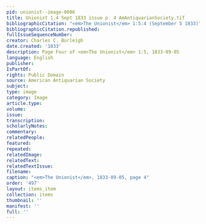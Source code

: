 ```yaml
---
pid: unionist--image-0086
title: Unionist 1.4 Sept 1833 issue p. 4 AmAntiquarianSociety.tif
bibliographicCitation: "<em>The Unionist</em> 1:5:4 (September 5 1833)"
bibliographicCitation.republished: 
fullIssueSequenceNumber: 
creator: Charles C. Burleigh
date.created: '1833'
description: Page Four of <em>The Unionist</em> 1:5, 1833-09-05
language: English
publisher: 
IsPartOf: 
rights: Public Domain
source: American Antiquarian Society
subject: 
type: image
category: Image
article.type: 
volume: 
issue: 
transcription: 
scholarlyNotes: 
commentary: 
relatedPeople: 
featured: 
repeated: 
relatedImage: 
relatedText: 
relatedTextIssue: 
filename: 
caption: "<em>The Unionist</em>, 1833-09-05, page 4"
order: '497'
layout: items_item
collection: items
thumbnail: ''
manifest: ''
full: ''
---
```

